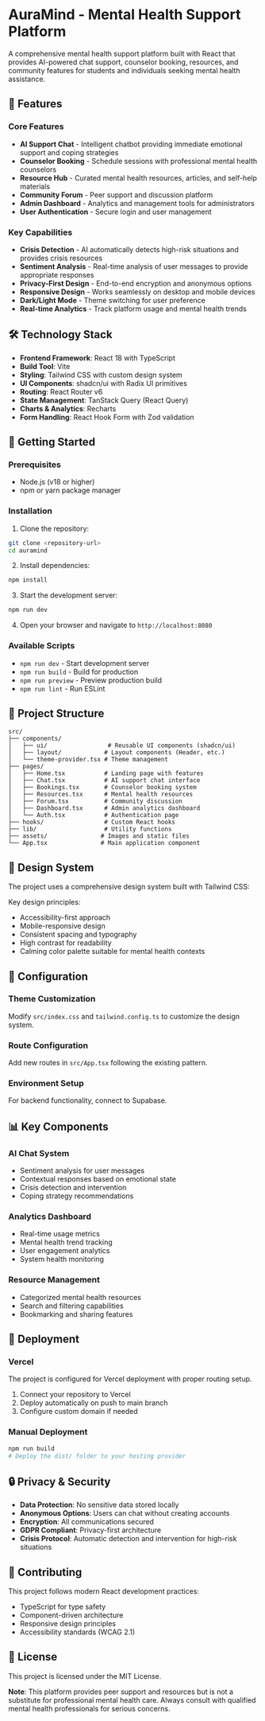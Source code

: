 # AuraMind - Mental Health Support Platform

A comprehensive mental health support platform built with React that provides AI-powered chat support, counselor booking, resources, and community features for students and individuals seeking mental health assistance.

## 🌟 Features

### Core Features
- **AI Support Chat** - Intelligent chatbot providing immediate emotional support and coping strategies
- **Counselor Booking** - Schedule sessions with professional mental health counselors
- **Resource Hub** - Curated mental health resources, articles, and self-help materials
- **Community Forum** - Peer support and discussion platform
- **Admin Dashboard** - Analytics and management tools for administrators
- **User Authentication** - Secure login and user management

### Key Capabilities
- **Crisis Detection** - AI automatically detects high-risk situations and provides crisis resources
- **Sentiment Analysis** - Real-time analysis of user messages to provide appropriate responses
- **Privacy-First Design** - End-to-end encryption and anonymous options
- **Responsive Design** - Works seamlessly on desktop and mobile devices
- **Dark/Light Mode** - Theme switching for user preference
- **Real-time Analytics** - Track platform usage and mental health trends

## 🛠️ Technology Stack

- **Frontend Framework**: React 18 with TypeScript
- **Build Tool**: Vite
- **Styling**: Tailwind CSS with custom design system
- **UI Components**: shadcn/ui with Radix UI primitives
- **Routing**: React Router v6
- **State Management**: TanStack Query (React Query)
- **Charts & Analytics**: Recharts
- **Form Handling**: React Hook Form with Zod validation

## 🚀 Getting Started

### Prerequisites
- Node.js (v18 or higher)
- npm or yarn package manager

### Installation

1. Clone the repository:
```bash
git clone <repository-url>
cd auramind
```

2. Install dependencies:
```bash
npm install
```

3. Start the development server:
```bash
npm run dev
```

4. Open your browser and navigate to `http://localhost:8080`

### Available Scripts

- `npm run dev` - Start development server
- `npm run build` - Build for production
- `npm run preview` - Preview production build
- `npm run lint` - Run ESLint

## 📁 Project Structure

```
src/
├── components/
│   ├── ui/                 # Reusable UI components (shadcn/ui)
│   ├── layout/            # Layout components (Header, etc.)
│   └── theme-provider.tsx # Theme management
├── pages/
│   ├── Home.tsx           # Landing page with features
│   ├── Chat.tsx           # AI support chat interface
│   ├── Bookings.tsx       # Counselor booking system
│   ├── Resources.tsx      # Mental health resources
│   ├── Forum.tsx          # Community discussion
│   ├── Dashboard.tsx      # Admin analytics dashboard
│   └── Auth.tsx           # Authentication page
├── hooks/                 # Custom React hooks
├── lib/                   # Utility functions
├── assets/               # Images and static files
└── App.tsx               # Main application component
```

## 🎨 Design System

The project uses a comprehensive design system built with Tailwind CSS:

Key design principles:
- Accessibility-first approach
- Mobile-responsive design
- Consistent spacing and typography
- High contrast for readability
- Calming color palette suitable for mental health contexts

## 🔧 Configuration

### Theme Customization
Modify `src/index.css` and `tailwind.config.ts` to customize the design system.

### Route Configuration
Add new routes in `src/App.tsx` following the existing pattern.

### Environment Setup
For backend functionality, connect to Supabase.

## 📊 Key Components

### AI Chat System
- Sentiment analysis for user messages
- Contextual responses based on emotional state
- Crisis detection and intervention
- Coping strategy recommendations

### Analytics Dashboard
- Real-time usage metrics
- Mental health trend tracking
- User engagement analytics
- System health monitoring

### Resource Management
- Categorized mental health resources
- Search and filtering capabilities
- Bookmarking and sharing features

## 🚀 Deployment

### Vercel 
The project is configured for Vercel deployment with proper routing setup.

1. Connect your repository to Vercel
2. Deploy automatically on push to main branch
3. Configure custom domain if needed

### Manual Deployment
```bash
npm run build
# Deploy the dist/ folder to your hosting provider
```

## 🔒 Privacy & Security

- **Data Protection**: No sensitive data stored locally
- **Anonymous Options**: Users can chat without creating accounts
- **Encryption**: All communications secured
- **GDPR Compliant**: Privacy-first architecture
- **Crisis Protocol**: Automatic detection and intervention for high-risk situations

## 🤝 Contributing

This project follows modern React development practices:
- TypeScript for type safety
- Component-driven architecture
- Responsive design principles
- Accessibility standards (WCAG 2.1)


## 📄 License

This project is licensed under the MIT License.

**Note**: This platform provides peer support and resources but is not a substitute for professional mental health care. Always consult with qualified mental health professionals for serious concerns.

